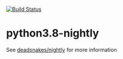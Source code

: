 [![Build Status](https://github.com/deadsnakes/python3.8-nightly/workflows/main/badge.svg)](https://github.com/deadsnakes/python3.8-nightly/actions)

python3.8-nightly
=================

See [deadsnakes/nightly] for more information

[deadsnakes/nightly]: https://github.com/deadsnakes/nightly
